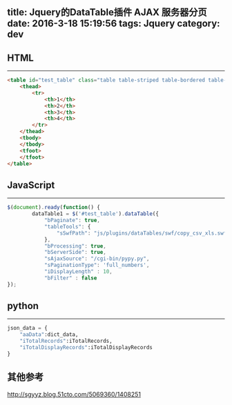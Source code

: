 title:  Jquery的DataTable插件 AJAX 服务器分页
date: 2016-3-18 15:19:56
tags: Jquery
category: dev
---

## HTML
---
```html
<table id="test_table" class="table table-striped table-bordered table-hover" >
    <thead>
        <tr>
            <th>1</th>
            <th>2</th>
            <th>3</th>
            <th>4</th>
        </tr>
    </thead>
    <tbody>
    </tbody>
    <tfoot>
    </tfoot>
</table>
```

## JavaScript
---

```javascript
$(document).ready(function() {
        dataTable1 = $('#test_table').dataTable({
            "bPaginate": true,
            "tableTools": {
                "sSwfPath": "js/plugins/dataTables/swf/copy_csv_xls.swf"
            },
            "bProcessing": true,
            "bServerSide": true,
            "sAjaxSource": "/cgi-bin/pypy.py",
            "sPaginationType": 'full_numbers',
            "iDisplayLength" : 10,
            "bFilter" : false
});
```

## python
---
```python
json_data = {
    "aaData":dict_data,
    "iTotalRecords":iTotalRecords,
    "iTotalDisplayRecords":iTotalDisplayRecords
}
```

## 其他参考
http://sgyyz.blog.51cto.com/5069360/1408251